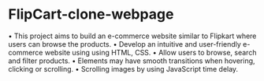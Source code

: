 # FlipCart-clone-webpage

•	This project aims to build an e-commerce website similar to Flipkart where users can browse the products.
•	Develop an intuitive and user-friendly e-commerce website using using HTML, CSS.
•	Allow users to browse, search and filter products.
•	Elements may have smooth transitions when hovering, clicking or scrolling.
•	Scrolling images by using JavaScript time delay.

